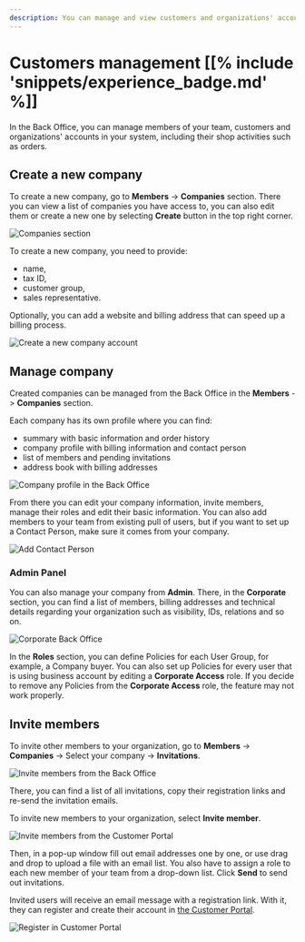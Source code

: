 ```yaml
---
description: You can manage and view customers and organizations' accounts in your system, including their shop activities such as orders.
---
```


# Customers management [[% include 'snippets/experience_badge.md' %]]

In the Back Office, you can manage members of your team,
customers and organizations' accounts in your system, including their shop activities such as orders.

## Create a new company

To create a new company, go to **Members** -> **Companies** section.
There you can view a list of companies you have access to,
you can also edit them or create a new one by selecting **Create** button in the top right corner.

![Companies section](img/cp_companies_section_back_office.png)

To create a new company, you need to provide:

- name,
- tax ID,
- customer group,
- sales representative.

Optionally, you can add a website and billing address that can speed up a billing process.

![Create a new company account](img/cp_create_company_back_office.png)

## Manage company

Created companies can be managed from the Back Office in the **Members** -> **Companies** section.

Each company has its own profile where you can find:

- summary with basic information and order history
- company profile with billing information and contact person
- list of members and pending invitations
- address book with billing addresses

![Company profile in the Back Office](img/cp_company_profile_back_office.png)

From there you can edit your company information, invite members, manage their roles and edit their basic information.
You can also add members to your team from existing pull of users,
but if you want to set up a Contact Person, make sure it comes from your company.

![Add Contact Person](img/cp_contact_person_back_office.png)

### Admin Panel

You can also manage your company from **Admin**.
There, in the **Corporate** section, you can find a list of members,
billing addresses and technical details regarding your organization such as visibility, IDs, relations and so on.

![Corporate Back Office](img/cp_admin_company_view.png)

In the **Roles** section, you can define Policies for each User Group, for example, a Company buyer.
You can also set up Policies for every user that is using business account by editing a **Corporate Access** role.
If you decide to remove any Policies from the **Corporate Access** role, the feature may not work properly.

## Invite members

To invite other members to your organization,
go to **Members** -> **Companies** -> Select your company -> **Invitations**.

![Invite members from the Back Office](img/cp_invitations_back_office.png)

There, you can find a list of all invitations, copy their registration links
and re-send the invitation emails.

To invite new members to your organization, select **Invite member**.

![Invite members from the Customer Portal](img/cp_invite_members_portal.png)

Then, in a pop-up window fill out email addresses one by one,
or use drag and drop to upload a file with an email list.
You also have to assign a role to each new member of your team from a drop-down list.
Click **Send** to send out invitations.

Invited users will receive an email message with a registration link.
With it, they can register and create their account in [the Customer Portal](customer_portal.md).

![Register in Customer Portal](img/cp_register_account_portal.png)
